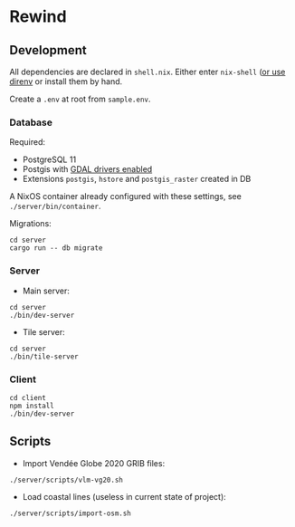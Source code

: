 # Rewind

## Development

All dependencies are declared in `shell.nix`. Either enter `nix-shell` ([or use direnv](https://github.com/nix-community/nix-direnv) or install them by hand.

Create a `.env` at root from `sample.env`. 

### Database

Required:

 * PostgreSQL 11
 * Postgis with [GDAL drivers enabled](https://postgis.net/docs/postgis_gdal_enabled_drivers.html)
 * Extensions `postgis`, `hstore` and `postgis_raster` created in DB

A NixOS container already configured with these settings, see `./server/bin/container`.

Migrations:

```
cd server
cargo run -- db migrate
```

### Server

- Main server:

```
cd server
./bin/dev-server
```

- Tile server:

```
cd server
./bin/tile-server
```

### Client

```
cd client
npm install
./bin/dev-server
```

## Scripts

* Import Vendée Globe 2020 GRIB files:
  
``` 
./server/scripts/vlm-vg20.sh
```

* Load coastal lines (useless in current state of project):

```
./server/scripts/import-osm.sh
```
